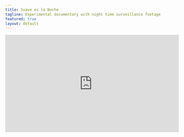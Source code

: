 ```yaml
---
title: Suave es la Noche
tagline: Experimental documentary with night time surveillance footage.
featured: true
layout: default
---
```




<iframe width="560" height="315" src="https://www.youtube.com/embed/AwyF5kDgYOY" title="YouTube video player" frameborder="0" allow="accelerometer; autoplay; clipboard-write; encrypted-media; gyroscope; picture-in-picture" allowfullscreen></iframe>